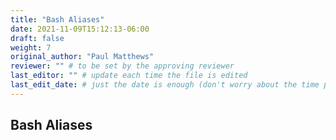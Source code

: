 ```yaml
---
title: "Bash Aliases"
date: 2021-11-09T15:12:13-06:00
draft: false
weight: 7
original_author: "Paul Matthews" 
reviewer: "" # to be set by the approving reviewer
last_editor: "" # update each time the file is edited
last_edit_date: # just the date is enough (don't worry about the time portion)
---
```


## Bash Aliases